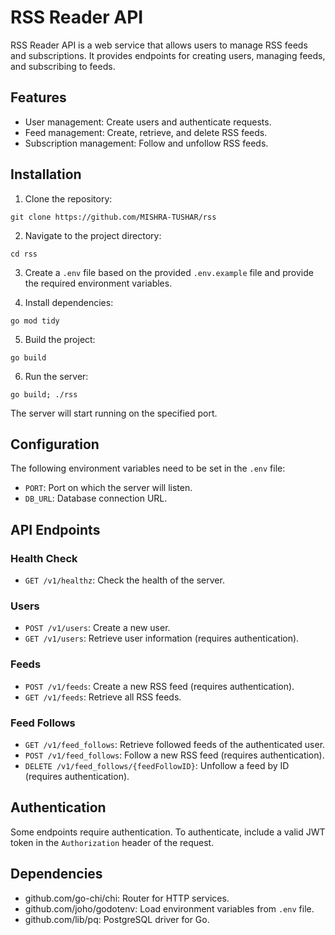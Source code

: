 # RSS Reader API

RSS Reader API is a web service that allows users to manage RSS feeds and subscriptions. It provides endpoints for creating users, managing feeds, and subscribing to feeds.

## Features

- User management: Create users and authenticate requests.
- Feed management: Create, retrieve, and delete RSS feeds.
- Subscription management: Follow and unfollow RSS feeds.

## Installation

1. Clone the repository:

```
git clone https://github.com/MISHRA-TUSHAR/rss
```

2. Navigate to the project directory:

```
cd rss
```

3. Create a `.env` file based on the provided `.env.example` file and provide the required environment variables.

4. Install dependencies:

```
go mod tidy
```

5. Build the project:

```
go build
```

6. Run the server:

```
go build; ./rss
```

The server will start running on the specified port.

## Configuration

The following environment variables need to be set in the `.env` file:

- `PORT`: Port on which the server will listen.
- `DB_URL`: Database connection URL.

## API Endpoints

### Health Check

- `GET /v1/healthz`: Check the health of the server.

### Users

- `POST /v1/users`: Create a new user.
- `GET /v1/users`: Retrieve user information (requires authentication).

### Feeds

- `POST /v1/feeds`: Create a new RSS feed (requires authentication).
- `GET /v1/feeds`: Retrieve all RSS feeds.

### Feed Follows

- `GET /v1/feed_follows`: Retrieve followed feeds of the authenticated user.
- `POST /v1/feed_follows`: Follow a new RSS feed (requires authentication).
- `DELETE /v1/feed_follows/{feedFollowID}`: Unfollow a feed by ID (requires authentication).

## Authentication

Some endpoints require authentication. To authenticate, include a valid JWT token in the `Authorization` header of the request.

## Dependencies

- github.com/go-chi/chi: Router for HTTP services.
- github.com/joho/godotenv: Load environment variables from `.env` file.
- github.com/lib/pq: PostgreSQL driver for Go.
